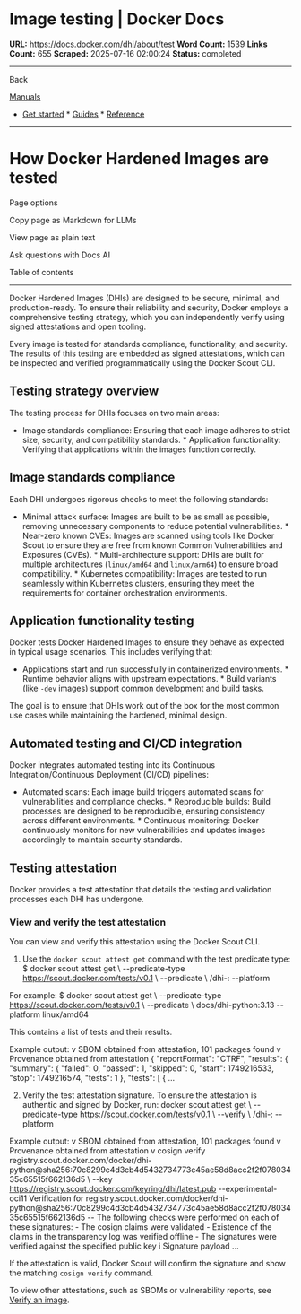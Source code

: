 # Image testing | Docker Docs

**URL:** https://docs.docker.com/dhi/about/test
**Word Count:** 1539
**Links Count:** 655
**Scraped:** 2025-07-16 02:00:24
**Status:** completed

---

Back

[Manuals](https://docs.docker.com/manuals/)

  * [Get started](https://docs.docker.com/get-started/)   * [Guides](https://docs.docker.com/guides/)   * [Reference](https://docs.docker.com/reference/)

* * *

# How Docker Hardened Images are tested

Page options

Copy page as Markdown for LLMs

View page as plain text

Ask questions with Docs AI

Table of contents

* * *

Docker Hardened Images \(DHIs\) are designed to be secure, minimal, and production-ready. To ensure their reliability and security, Docker employs a comprehensive testing strategy, which you can independently verify using signed attestations and open tooling.

Every image is tested for standards compliance, functionality, and security. The results of this testing are embedded as signed attestations, which can be inspected and verified programmatically using the Docker Scout CLI.

## Testing strategy overview

The testing process for DHIs focuses on two main areas:

  * Image standards compliance: Ensuring that each image adheres to strict size, security, and compatibility standards.   * Application functionality: Verifying that applications within the images function correctly.

## Image standards compliance

Each DHI undergoes rigorous checks to meet the following standards:

  * Minimal attack surface: Images are built to be as small as possible, removing unnecessary components to reduce potential vulnerabilities.   * Near-zero known CVEs: Images are scanned using tools like Docker Scout to ensure they are free from known Common Vulnerabilities and Exposures \(CVEs\).   * Multi-architecture support: DHIs are built for multiple architectures \(`linux/amd64` and `linux/arm64`\) to ensure broad compatibility.   * Kubernetes compatibility: Images are tested to run seamlessly within Kubernetes clusters, ensuring they meet the requirements for container orchestration environments.

## Application functionality testing

Docker tests Docker Hardened Images to ensure they behave as expected in typical usage scenarios. This includes verifying that:

  * Applications start and run successfully in containerized environments.   * Runtime behavior aligns with upstream expectations.   * Build variants \(like `-dev` images\) support common development and build tasks.

The goal is to ensure that DHIs work out of the box for the most common use cases while maintaining the hardened, minimal design.

## Automated testing and CI/CD integration

Docker integrates automated testing into its Continuous Integration/Continuous Deployment \(CI/CD\) pipelines:

  * Automated scans: Each image build triggers automated scans for vulnerabilities and compliance checks.   * Reproducible builds: Build processes are designed to be reproducible, ensuring consistency across different environments.   * Continuous monitoring: Docker continuously monitors for new vulnerabilities and updates images accordingly to maintain security standards.

## Testing attestation

Docker provides a test attestation that details the testing and validation processes each DHI has undergone.

### View and verify the test attestation

You can view and verify this attestation using the Docker Scout CLI.

  1. Use the `docker scout attest get` command with the test predicate type:                    $ docker scout attest get \            --predicate-type https://scout.docker.com/tests/v0.1 \            --predicate \            <your-namespace>/dhi-<image>:<tag> --platform <platform>          

For example:                    $ docker scout attest get \            --predicate-type https://scout.docker.com/tests/v0.1 \            --predicate \            docs/dhi-python:3.13 --platform linux/amd64          

This contains a list of tests and their results.

Example output:                    v SBOM obtained from attestation, 101 packages found              v Provenance obtained from attestation              {                "reportFormat": "CTRF",                "results": {                  "summary": {                    "failed": 0,                    "passed": 1,                    "skipped": 0,                    "start": 1749216533,                    "stop": 1749216574,                    "tests": 1                  },                  "tests": [                    {                      ...          

  2. Verify the test attestation signature. To ensure the attestation is authentic and signed by Docker, run:                    docker scout attest get \            --predicate-type https://scout.docker.com/tests/v0.1 \            --verify \            <your-namespace>/dhi-<image>:<tag> --platform <platform>          

Example output:                    v SBOM obtained from attestation, 101 packages found           v Provenance obtained from attestation           v cosign verify registry.scout.docker.com/docker/dhi-python@sha256:70c8299c4d3cb4d5432734773c45ae58d8acc2f2f07803435c65515f662136d5 \               --key https://registry.scout.docker.com/keyring/dhi/latest.pub --experimental-oci11                       Verification for registry.scout.docker.com/docker/dhi-python@sha256:70c8299c4d3cb4d5432734773c45ae58d8acc2f2f07803435c65515f662136d5 --             The following checks were performed on each of these signatures:               - The cosign claims were validated               - Existence of the claims in the transparency log was verified offline               - The signatures were verified against the specified public key                     i Signature payload           ...          

If the attestation is valid, Docker Scout will confirm the signature and show the matching `cosign verify` command.

To view other attestations, such as SBOMs or vulnerability reports, see [Verify an image](https://docs.docker.com/dhi/how-to/verify/).